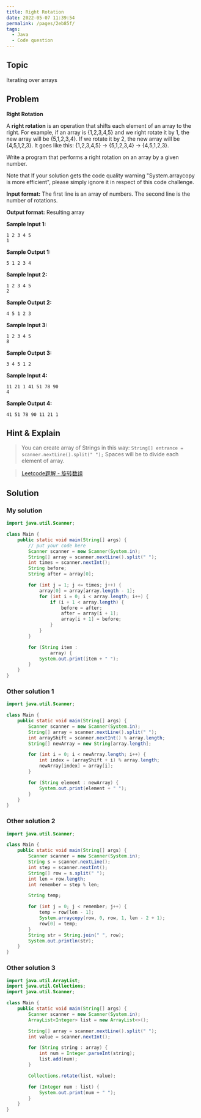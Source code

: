 ```yaml
---
title: Right Rotation
date: 2022-05-07 11:39:54
permalink: /pages/2eb85f/
tags:
  - Java
  - Code question
---
```

## Topic

Iterating over arrays

## Problem

**Right Rotation**

A **right rotation** is an operation that shifts each element of an array to the right. For example, if an array is {1,2,3,4,5} and we right rotate it by 1, the new array will be {5,1,2,3,4}. If we rotate it by 2, the new array will be {4,5,1,2,3}. It goes like this: {1,2,3,4,5} -> {5,1,2,3,4} -> {4,5,1,2,3}.

Write a program that performs a right rotation on an array by a given number.

Note that If your solution gets the code quality warning "System.arraycopy is more efficient", please simply ignore it in respect of this code challenge.

**Input format:**
The first line is an array of numbers.
The second line is the number of rotations.

**Output format:**
Resulting array

**Sample Input 1:**

```
1 2 3 4 5
1
```

**Sample Output 1:**

```
5 1 2 3 4
```

**Sample Input 2:**

```
1 2 3 4 5
2
```

**Sample Output 2:**

```
4 5 1 2 3
```

**Sample Input 3:**

```
1 2 3 4 5
8
```

**Sample Output 3:**

```
3 4 5 1 2
```

**Sample Input 4:**

```
11 21 1 41 51 78 90
4
```

**Sample Output 4:**

```
41 51 78 90 11 21 1
```



## Hint & Explain

> You can create array of Strings in this way: `String[] entrance = scanner.nextLine().split(" ");` Spaces will be to divide each element of array.

> [Leetcode题解 - 旋转数组](https://leetcode-cn.com/problems/rotate-array/solution/shu-zu-fan-zhuan-xuan-zhuan-shu-zu-by-de-5937/)


## Solution
### My solution
```java
import java.util.Scanner;

class Main {
    public static void main(String[] args) {
        // put your code here
        Scanner scanner = new Scanner(System.in);
        String[] array = scanner.nextLine().split(" ");
        int times = scanner.nextInt();
        String before;
        String after = array[0];

        for (int j = 1; j <= times; j++) {
            array[0] = array[array.length - 1];
            for (int i = 0; i < array.length; i++) {
                if (i + 1 < array.length) {
                    before = after;
                    after = array[i + 1];
                    array[i + 1] = before;
                }
            }
        }

        for (String item :
                array) {
            System.out.print(item + " ");
        }
    }
}
```
### Other solution 1
```java
import java.util.Scanner;

class Main {
    public static void main(String[] args) {
        Scanner scanner = new Scanner(System.in);
        String[] array = scanner.nextLine().split(" ");
        int arrayShift = scanner.nextInt() % array.length;
        String[] newArray = new String[array.length];

        for (int i = 0; i < newArray.length; i++) {
            int index = (arrayShift + i) % array.length;
            newArray[index] = array[i];
        }

        for (String element : newArray) {
            System.out.print(element + " ");
        }
    }
}
```
### Other solution 2
```java
import java.util.Scanner;

class Main {
    public static void main(String[] args) {
        Scanner scanner = new Scanner(System.in);
        String s = scanner.nextLine();
        int step = scanner.nextInt();
        String[] row = s.split(" ");
        int len = row.length;
        int remember = step % len;

        String temp;

        for (int j = 0; j < remember; j++) {
            temp = row[len - 1];
            System.arraycopy(row, 0, row, 1, len - 2 + 1);
            row[0] = temp;
        }
        String str = String.join(" ", row);
        System.out.println(str);
    }
}
```

### Other solution 3

```java
import java.util.ArrayList;
import java.util.Collections;
import java.util.Scanner;

class Main {
    public static void main(String[] args) {
        Scanner scanner = new Scanner(System.in);
        ArrayList<Integer> list = new ArrayList<>();

        String[] array = scanner.nextLine().split(" ");
        int value = scanner.nextInt();

        for (String string : array) {
            int num = Integer.parseInt(string);
            list.add(num);
        }

        Collections.rotate(list, value);

        for (Integer num : list) {
            System.out.print(num + " ");
        }
    }
}
```

